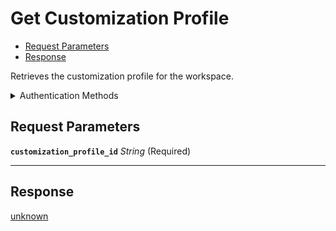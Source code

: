 # Get Customization Profile

- [Request Parameters](#request-parameters)
- [Response](#response)

Retrieves the customization profile for the workspace.


<details>

<summary>Authentication Methods</summary>

- Client session token

To learn more, see [Authentication](https://docs.seam.co/latest/api/authentication).
</details>

## Request Parameters

**`customization_profile_id`** *String* (Required)

---


## Response

[unknown](./)

